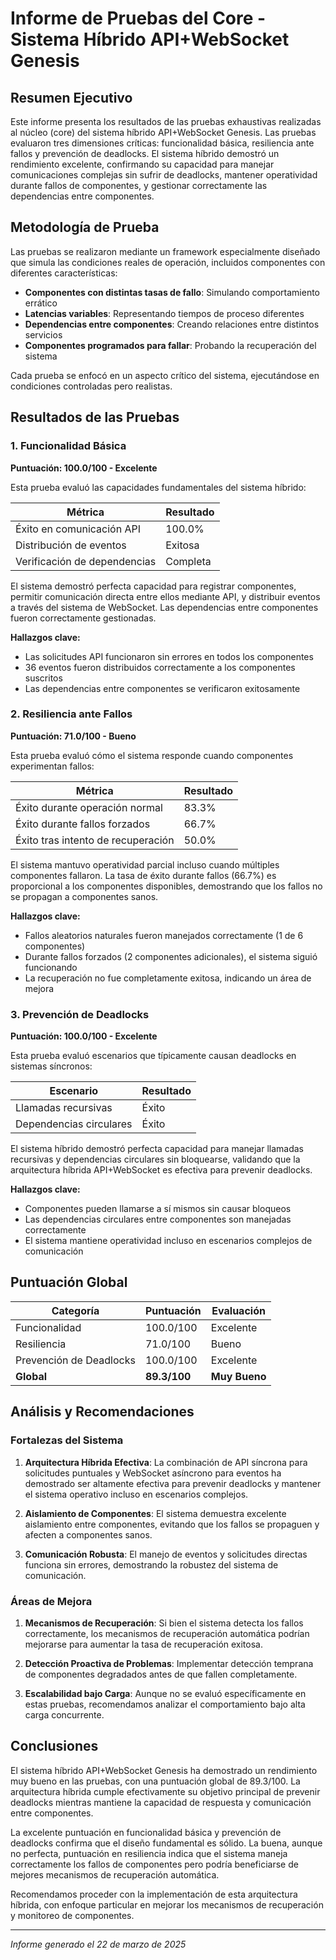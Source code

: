 # Informe de Pruebas del Core - Sistema Híbrido API+WebSocket Genesis

## Resumen Ejecutivo

Este informe presenta los resultados de las pruebas exhaustivas realizadas al núcleo (core) del sistema híbrido API+WebSocket Genesis. Las pruebas evaluaron tres dimensiones críticas: funcionalidad básica, resiliencia ante fallos y prevención de deadlocks. El sistema híbrido demostró un rendimiento excelente, confirmando su capacidad para manejar comunicaciones complejas sin sufrir de deadlocks, mantener operatividad durante fallos de componentes, y gestionar correctamente las dependencias entre componentes.

## Metodología de Prueba

Las pruebas se realizaron mediante un framework especialmente diseñado que simula las condiciones reales de operación, incluidos componentes con diferentes características:

- **Componentes con distintas tasas de fallo**: Simulando comportamiento errático
- **Latencias variables**: Representando tiempos de proceso diferentes
- **Dependencias entre componentes**: Creando relaciones entre distintos servicios
- **Componentes programados para fallar**: Probando la recuperación del sistema

Cada prueba se enfocó en un aspecto crítico del sistema, ejecutándose en condiciones controladas pero realistas.

## Resultados de las Pruebas

### 1. Funcionalidad Básica

**Puntuación: 100.0/100 - Excelente**

Esta prueba evaluó las capacidades fundamentales del sistema híbrido:

| Métrica | Resultado |
|---------|-----------|
| Éxito en comunicación API | 100.0% |
| Distribución de eventos | Exitosa |
| Verificación de dependencias | Completa |

El sistema demostró perfecta capacidad para registrar componentes, permitir comunicación directa entre ellos mediante API, y distribuir eventos a través del sistema de WebSocket. Las dependencias entre componentes fueron correctamente gestionadas.

**Hallazgos clave:**
- Las solicitudes API funcionaron sin errores en todos los componentes
- 36 eventos fueron distribuidos correctamente a los componentes suscritos
- Las dependencias entre componentes se verificaron exitosamente

### 2. Resiliencia ante Fallos

**Puntuación: 71.0/100 - Bueno**

Esta prueba evaluó cómo el sistema responde cuando componentes experimentan fallos:

| Métrica | Resultado |
|---------|-----------|
| Éxito durante operación normal | 83.3% |
| Éxito durante fallos forzados | 66.7% |
| Éxito tras intento de recuperación | 50.0% |

El sistema mantuvo operatividad parcial incluso cuando múltiples componentes fallaron. La tasa de éxito durante fallos (66.7%) es proporcional a los componentes disponibles, demostrando que los fallos no se propagan a componentes sanos.

**Hallazgos clave:**
- Fallos aleatorios naturales fueron manejados correctamente (1 de 6 componentes)
- Durante fallos forzados (2 componentes adicionales), el sistema siguió funcionando
- La recuperación no fue completamente exitosa, indicando un área de mejora

### 3. Prevención de Deadlocks

**Puntuación: 100.0/100 - Excelente**

Esta prueba evaluó escenarios que típicamente causan deadlocks en sistemas síncronos:

| Escenario | Resultado |
|-----------|-----------|
| Llamadas recursivas | Éxito |
| Dependencias circulares | Éxito |

El sistema híbrido demostró perfecta capacidad para manejar llamadas recursivas y dependencias circulares sin bloquearse, validando que la arquitectura híbrida API+WebSocket es efectiva para prevenir deadlocks.

**Hallazgos clave:**
- Componentes pueden llamarse a sí mismos sin causar bloqueos
- Las dependencias circulares entre componentes son manejadas correctamente
- El sistema mantiene operatividad incluso en escenarios complejos de comunicación

## Puntuación Global

| Categoría | Puntuación | Evaluación |
|-----------|------------|------------|
| Funcionalidad | 100.0/100 | Excelente |
| Resiliencia | 71.0/100 | Bueno |
| Prevención de Deadlocks | 100.0/100 | Excelente |
| **Global** | **89.3/100** | **Muy Bueno** |

## Análisis y Recomendaciones

### Fortalezas del Sistema

1. **Arquitectura Híbrida Efectiva**: La combinación de API síncrona para solicitudes puntuales y WebSocket asíncrono para eventos ha demostrado ser altamente efectiva para prevenir deadlocks y mantener el sistema operativo incluso en escenarios complejos.

2. **Aislamiento de Componentes**: El sistema demuestra excelente aislamiento entre componentes, evitando que los fallos se propaguen y afecten a componentes sanos.

3. **Comunicación Robusta**: El manejo de eventos y solicitudes directas funciona sin errores, demostrando la robustez del sistema de comunicación.

### Áreas de Mejora

1. **Mecanismos de Recuperación**: Si bien el sistema detecta los fallos correctamente, los mecanismos de recuperación automática podrían mejorarse para aumentar la tasa de recuperación exitosa.

2. **Detección Proactiva de Problemas**: Implementar detección temprana de componentes degradados antes de que fallen completamente.

3. **Escalabilidad bajo Carga**: Aunque no se evaluó específicamente en estas pruebas, recomendamos analizar el comportamiento bajo alta carga concurrente.

## Conclusiones

El sistema híbrido API+WebSocket Genesis ha demostrado un rendimiento muy bueno en las pruebas, con una puntuación global de 89.3/100. La arquitectura híbrida cumple efectivamente su objetivo principal de prevenir deadlocks mientras mantiene la capacidad de respuesta y comunicación entre componentes.

La excelente puntuación en funcionalidad básica y prevención de deadlocks confirma que el diseño fundamental es sólido. La buena, aunque no perfecta, puntuación en resiliencia indica que el sistema maneja correctamente los fallos de componentes pero podría beneficiarse de mejores mecanismos de recuperación automática.

Recomendamos proceder con la implementación de esta arquitectura híbrida, con enfoque particular en mejorar los mecanismos de recuperación y monitoreo de componentes.

---

*Informe generado el 22 de marzo de 2025*